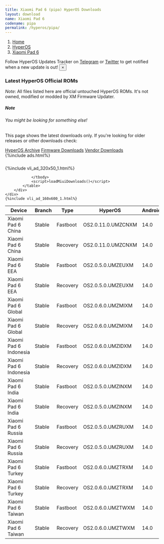 ```yaml
---
title: Xiaomi Pad 6 (pipa) HyperOS Downloads
layout: download
name: Xiaomi Pad 6
codename: pipa
permalink: /hyperos/pipa/
---
```

<nav aria-label="breadcrumb">
    <ol class="breadcrumb">
        <li class="breadcrumb-item"><a href="/">Home</a></li>
        <li class="breadcrumb-item"><a href="/hyperos/">HyperOS</a></li>
        <li class="breadcrumb-item active" aria-current="page"><a href="/hyperos/pipa/">Xiaomi Pad 6</a></li>
    </ol>
</nav>
<div class="alert alert-primary alert-dismissible fade show" role="alert">
    Follow HyperOS Updates Tracker on <a href="https://t.me/MIUIUpdatesTracker" class="alert-link">Telegram</a>
     or <a href="https://twitter.com/MiFwUpdater" class="alert-link">Twitter</a> to get notified when a new update is out!
    <button type="button" class="close" data-dismiss="alert" aria-label="Close">
        <span aria-hidden="true">&times;</span>
    </button>
</div>

### Latest HyperOS Official ROMs
*Note*: All files listed here are official untouched HyperOS ROMs. It's not owned, modified or modded by XM Firmware Updater.
<div class="card">
  <div class="card-body">
    <h5 class="card-title">Note</h5>
    <h6 class="card-subtitle mb-2 text-muted">You might be looking for something else!</h6>
    <p class="card-text">This page shows the latest downloads only.
     If you're looking for older releases or other downloads check:</p>
    <a href="/archive/hyperos/pipa/" class="card-link">HyperOS Archive</a>
    <a href="/firmware/pipa/" class="card-link">Firmware Downloads</a>
    <a href="/vendor/pipa/" class="card-link">Vendor Downloads</a>
  </div>
</div>
{%include ads.html%}
<div class="row justify-content-center">
    <div class="col-10">
        <div class="table-responsive-md" style="margin-top: 25px;">
            {%include vli_ad_320x50_1.html%}
            <table id="miui" class="display dt-responsive nowrap compact table table-striped table-hover table-sm">
                <thead class="thead-dark">
                    <tr>
                        <th data-ref="device">Device</th>
                        <th data-ref="branch">Branch</th>
                        <th data-ref="type">Type</th>
                        <th data-ref="miui">HyperOS</th>
                        <th data-ref="android">Android</th>
                        <th data-ref="size">Size</th>
                        <th data-ref="size">Date</th>
                        <th data-ref="link">Link</th>
                    </tr>
                </thead>
                <tbody>
                <tr><td>Xiaomi Pad 6 China</td><td>Stable</td><td>Fastboot</td><td>OS2.0.11.0.UMZCNXM</td><td>14.0</td><td>6.4 GB</td><td>2025-08-09</td><td><a href="/hyperos/pipa/stable/OS2.0.11.0.UMZCNXM/">Download</a></td></tr>
<tr><td>Xiaomi Pad 6 China</td><td>Stable</td><td>Recovery</td><td>OS2.0.11.0.UMZCNXM</td><td>14.0</td><td>5.6 GB</td><td>2025-08-19</td><td><a href="/hyperos/pipa/stable/OS2.0.11.0.UMZCNXM/">Download</a></td></tr>
<tr><td>Xiaomi Pad 6 EEA</td><td>Stable</td><td>Fastboot</td><td>OS2.0.5.0.UMZEUXM</td><td>14.0</td><td>5.6 GB</td><td>2025-07-02</td><td><a href="/hyperos/pipa/stable/OS2.0.5.0.UMZEUXM/">Download</a></td></tr>
<tr><td>Xiaomi Pad 6 EEA</td><td>Stable</td><td>Recovery</td><td>OS2.0.5.0.UMZEUXM</td><td>14.0</td><td>4.7 GB</td><td>2025-07-17</td><td><a href="/hyperos/pipa/stable/OS2.0.5.0.UMZEUXM/">Download</a></td></tr>
<tr><td>Xiaomi Pad 6 Global</td><td>Stable</td><td>Fastboot</td><td>OS2.0.6.0.UMZMIXM</td><td>14.0</td><td>5.8 GB</td><td>2025-07-03</td><td><a href="/hyperos/pipa/stable/OS2.0.6.0.UMZMIXM/">Download</a></td></tr>
<tr><td>Xiaomi Pad 6 Global</td><td>Stable</td><td>Recovery</td><td>OS2.0.6.0.UMZMIXM</td><td>14.0</td><td>4.7 GB</td><td>2025-07-17</td><td><a href="/hyperos/pipa/stable/OS2.0.6.0.UMZMIXM/">Download</a></td></tr>
<tr><td>Xiaomi Pad 6 Indonesia</td><td>Stable</td><td>Fastboot</td><td>OS2.0.6.0.UMZIDXM</td><td>14.0</td><td>5.6 GB</td><td>2025-07-03</td><td><a href="/hyperos/pipa/stable/OS2.0.6.0.UMZIDXM/">Download</a></td></tr>
<tr><td>Xiaomi Pad 6 Indonesia</td><td>Stable</td><td>Recovery</td><td>OS2.0.6.0.UMZIDXM</td><td>14.0</td><td>4.7 GB</td><td>2025-07-17</td><td><a href="/hyperos/pipa/stable/OS2.0.6.0.UMZIDXM/">Download</a></td></tr>
<tr><td>Xiaomi Pad 6 India</td><td>Stable</td><td>Fastboot</td><td>OS2.0.5.0.UMZINXM</td><td>14.0</td><td>5.2 GB</td><td>2025-07-03</td><td><a href="/hyperos/pipa/stable/OS2.0.5.0.UMZINXM/">Download</a></td></tr>
<tr><td>Xiaomi Pad 6 India</td><td>Stable</td><td>Recovery</td><td>OS2.0.5.0.UMZINXM</td><td>14.0</td><td>4.5 GB</td><td>2025-07-17</td><td><a href="/hyperos/pipa/stable/OS2.0.5.0.UMZINXM/">Download</a></td></tr>
<tr><td>Xiaomi Pad 6 Russia</td><td>Stable</td><td>Fastboot</td><td>OS2.0.5.0.UMZRUXM</td><td>14.0</td><td>6.3 GB</td><td>2025-07-03</td><td><a href="/hyperos/pipa/stable/OS2.0.5.0.UMZRUXM/">Download</a></td></tr>
<tr><td>Xiaomi Pad 6 Russia</td><td>Stable</td><td>Recovery</td><td>OS2.0.5.0.UMZRUXM</td><td>14.0</td><td>4.6 GB</td><td>2025-07-17</td><td><a href="/hyperos/pipa/stable/OS2.0.5.0.UMZRUXM/">Download</a></td></tr>
<tr><td>Xiaomi Pad 6 Turkey</td><td>Stable</td><td>Fastboot</td><td>OS2.0.6.0.UMZTRXM</td><td>14.0</td><td>5.7 GB</td><td>2025-08-09</td><td><a href="/hyperos/pipa/stable/OS2.0.6.0.UMZTRXM/">Download</a></td></tr>
<tr><td>Xiaomi Pad 6 Turkey</td><td>Stable</td><td>Recovery</td><td>OS2.0.6.0.UMZTRXM</td><td>14.0</td><td>4.7 GB</td><td>2025-08-19</td><td><a href="/hyperos/pipa/stable/OS2.0.6.0.UMZTRXM/">Download</a></td></tr>
<tr><td>Xiaomi Pad 6 Taiwan</td><td>Stable</td><td>Fastboot</td><td>OS2.0.6.0.UMZTWXM</td><td>14.0</td><td>5.3 GB</td><td>2025-08-09</td><td><a href="/hyperos/pipa/stable/OS2.0.6.0.UMZTWXM/">Download</a></td></tr>
<tr><td>Xiaomi Pad 6 Taiwan</td><td>Stable</td><td>Recovery</td><td>OS2.0.6.0.UMZTWXM</td><td>14.0</td><td>4.6 GB</td><td>2025-08-19</td><td><a href="/hyperos/pipa/stable/OS2.0.6.0.UMZTWXM/">Download</a></td></tr>

                </tbody>
                <script>loadMiuiDownloads()</script>
            </table>
        </div>
    </div>
    {%include vli_ad_160x600_1.html%}
</div>
